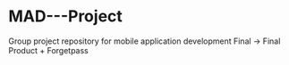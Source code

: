 # MAD---Project
Group project repository for mobile application development 
Final -> Final Product + Forgetpass
